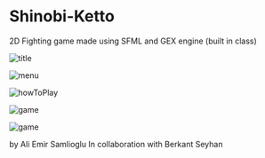 # Shinobi-Ketto

2D Fighting game made using SFML and GEX engine (built in class) 


![title](https://user-images.githubusercontent.com/54895362/110476039-f142f600-80b7-11eb-9048-b10972a6f529.PNG)

![menu](https://user-images.githubusercontent.com/54895362/110476041-f142f600-80b7-11eb-887f-b026fc384db1.PNG)

![howToPlay](https://user-images.githubusercontent.com/54895362/110476037-f0aa5f80-80b7-11eb-932d-a21736faff27.PNG)

![game](https://user-images.githubusercontent.com/54895362/110476038-f0aa5f80-80b7-11eb-93a5-693dc6c0af68.PNG)

![game](https://user-images.githubusercontent.com/54895362/114067124-d7413280-9872-11eb-848a-de0148b1651d.PNG)

by
Ali Emir Samlioglu
In collaboration with Berkant Seyhan

